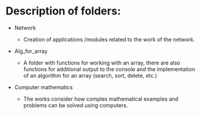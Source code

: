 
Description of folders: 
===

- Network
  - Creation of applications /modules related to the work of the network.

- Alg_for_array
  - A folder with functions for working with an array, there are also functions for additional output to the console and the implementation of an algorithm for an array (search, sort, delete, etc.)

- Computer mathematics
  - The works consider how complex mathematical examples and problems can be solved using computers.
